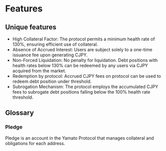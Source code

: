 # Features

## Unique features

* High Collateral Factor: The protocol permits a minimum health rate of 130%, ensuring efficient use of collateral.
* Absence of Accrued Interest: Users are subject solely to a one-time issuance fee upon generating CJPY.
* Non-Forced Liquidation: No penalty for liquidation. Debt positions with health rates below 130% can be redeemed by any users via CJPY acquired from the market.
* Redemption by protocol: Accrued CJPY fees on protocol can be used to redeem debt position under threshold.
* Subrogation Mechanism: The protocol employs the accumulated CJPY fees to subrogate debt positions falling below the 100% health rate threshold.

## Glossary

### Pledge

Pledge is an account in the Yamato Protocol that manages collateral and obligations for each address.

